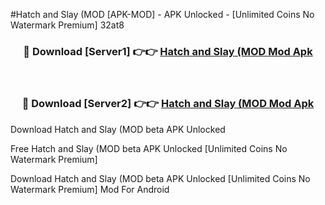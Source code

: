 #Hatch and Slay (MOD [APK-MOD] - APK Unlocked - [Unlimited Coins No Watermark Premium] 32at8



<div align="center">

<h3>🔴 Download [Server1] 👉👉 <a href="https://momento.my/?title=Hatch_and_Slay_(MOD">Hatch and Slay (MOD Mod Apk</a></h3><br>

<h3>🔴 Download [Server2] 👉👉 <a href="https://momento.my/?title=Hatch_and_Slay_(MOD">Hatch and Slay (MOD Mod Apk</a></h3>
</div>



Download Hatch and Slay (MOD beta APK Unlocked

Free Hatch and Slay (MOD beta APK Unlocked [Unlimited Coins No Watermark Premium]

Download Hatch and Slay (MOD beta APK Unlocked [Unlimited Coins No Watermark Premium] Mod For Android
